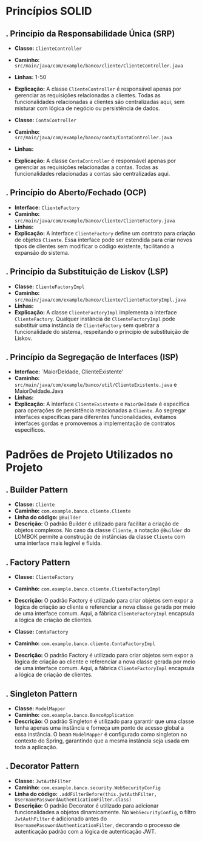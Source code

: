 # Princípios SOLID

## . Princípio da Responsabilidade Única (SRP)
- **Classe:** `ClienteController`
- **Caminho:** `src/main/java/com/example/banco/cliente/ClienteController.java`
- **Linhas:** 1-50
- **Explicação:** A classe `ClienteController` é responsável apenas por gerenciar as requisições relacionadas a clientes. Todas as funcionalidades relacionadas a clientes são centralizadas aqui, sem misturar com lógica de negócio ou persistência de dados.

- **Classe:** `ContaController`
- **Caminho:** `src/main/java/com/example/banco/conta/ContaController.java`
- **Linhas:** 
- **Explicação:** A classe `ContaController` é responsável apenas por gerenciar as requisições relacionadas a contas. Todas as funcionalidades relacionadas a contas são centralizadas aqui.

## . Princípio do Aberto/Fechado (OCP)
- **Interface:** `ClienteFactory`
- **Caminho:** `src/main/java/com/example/banco/cliente/ClienteFactory.java`
- **Linhas:** 
- **Explicação:** A interface `ClienteFactory` define um contrato para criação de objetos `Cliente`. Essa interface pode ser estendida para criar novos tipos de clientes sem modificar o código existente, facilitando a expansão do sistema.

## . Princípio da Substituição de Liskov (LSP)
- **Classe:** `ClienteFactoryImpl`
- **Caminho:** `src/main/java/com/example/banco/cliente/ClienteFactoryImpl.java`
- **Linhas:** 
- **Explicação:** A classe `ClienteFactoryImpl` implementa a interface `ClienteFactory`. Qualquer instância de `ClienteFactoryImpl` pode substituir uma instância de `ClienteFactory` sem quebrar a funcionalidade do sistema, respeitando o princípio de substituição de Liskov.

## . Princípio da Segregação de Interfaces (ISP)
- **Interface:** `MaiorDeIdade, ClienteExistente'
- **Caminho:** `src/main/java/com/example/banco/util/ClienteExistente.java`  e MaiorDeIdade.Java
- **Linhas:** 
- **Explicação:** A interface `ClienteExistente` e `MaiorDeIdade` é específica para operações de persistência relacionadas a `Cliente`. Ao segregar interfaces específicas para diferentes funcionalidades, evitamos interfaces gordas e promovemos a implementação de contratos específicos.

# Padrões de Projeto Utilizados no Projeto

## . Builder Pattern
- **Classe:** `Cliente`
- **Caminho:** `com.example.banco.cliente.Cliente`
- **Linha do código:** `@Builder`
- **Descrição:** O padrão Builder é utilizado para facilitar a criação de objetos complexos. No caso da classe `Cliente`, a notação `@Builder` do LOMBOK permite a construção de instâncias da classe `Cliente` com uma interface mais legível e fluida.

## . Factory Pattern
- **Classe:** `ClienteFactory`
- **Caminho:** `com.example.banco.cliente.ClienteFactoryImpl`
- **Descrição:** O padrão Factory é utilizado para criar objetos sem expor a lógica de criação ao cliente e referenciar a nova classe gerada por meio de uma interface comum. Aqui, a fábrica `ClienteFactoryImpl` encapsula a lógica de criação de clientes.

- **Classe:** `ContaFactory`
- **Caminho:** `com.example.banco.cliente.ContaFactoryImpl`
- **Descrição:** O padrão Factory é utilizado para criar objetos sem expor a lógica de criação ao cliente e referenciar a nova classe gerada por meio de uma interface comum. Aqui, a fábrica `ClienteFactoryImpl` encapsula a lógica de criação de clientes.

## . Singleton Pattern
- **Classe:** `ModelMapper`
- **Caminho:** `com.example.banco.BancoApplication`
- **Descrição:** O padrão Singleton é utilizado para garantir que uma classe tenha apenas uma instância e forneça um ponto de acesso global a essa instância. O bean `ModelMapper` é configurado como singleton no contexto do Spring, garantindo que a mesma instância seja usada em toda a aplicação.


## . Decorator Pattern
- **Classe:** `JwtAuthFilter`
- **Caminho:** `com.example.banco.security.WebSecurityConfig`
- **Linha do código:** `.addFilterBefore(this.jwtAuthFilter, UsernamePasswordAuthenticationFilter.class)`
- **Descrição:** O padrão Decorator é utilizado para adicionar funcionalidades a objetos dinamicamente. No `WebSecurityConfig`, o filtro `JwtAuthFilter` é adicionado antes do `UsernamePasswordAuthenticationFilter`, decorando o processo de autenticação padrão com a lógica de autenticação JWT.
